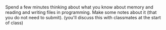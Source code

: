 Spend a few minutes thinking about what you know about memory and reading and writing files in programming. Make some notes about it (that you do not need to submit).  (you'll discuss this with classmates at the start of class)